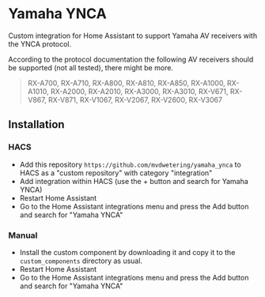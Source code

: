 # Yamaha YNCA

Custom integration for Home Assistant to support Yamaha AV receivers with the YNCA protocol.

According to the protocol documentation the following AV receivers should be supported (not all tested), there might be more.

> RX-A700, RX-A710, RX-A800, RX-A810, RX-A850, RX-A1000, RX-A1010, RX-A2000, RX-A2010, RX-A3000, RX-A3010, RX-V671, RX-V867, RX-V871, RX-V1067, RX-V2067, RX-V2600, RX-V3067

## Installation

### HACS

* Add this repository `https://github.com/mvdwetering/yamaha_ynca` to HACS as a "custom repository" with category "integration"
* Add integration within HACS (use the + button and search for Yamaha YNCA)
* Restart Home Assistant
* Go to the Home Assistant integrations menu and press the Add button and search for "Yamaha YNCA"

### Manual

* Install the custom component by downloading it and copy it to the `custom_components` directory as usual.
* Restart Home Assistant
* Go to the Home Assistant integrations menu and press the Add button and search for "Yamaha YNCA"
